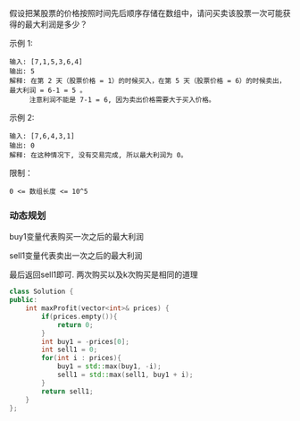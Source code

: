 假设把某股票的价格按照时间先后顺序存储在数组中，请问买卖该股票一次可能获得的最大利润是多少？

 

示例 1:
```
输入: [7,1,5,3,6,4]
输出: 5
解释: 在第 2 天（股票价格 = 1）的时候买入，在第 5 天（股票价格 = 6）的时候卖出，最大利润 = 6-1 = 5 。
     注意利润不能是 7-1 = 6, 因为卖出价格需要大于买入价格。
```
示例 2:
```
输入: [7,6,4,3,1]
输出: 0
解释: 在这种情况下, 没有交易完成, 所以最大利润为 0。
```

限制：
```
0 <= 数组长度 <= 10^5
```



### 动态规划

buy1变量代表购买一次之后的最大利润

sell1变量代表卖出一次之后的最大利润

最后返回sell1即可. 两次购买以及k次购买是相同的道理

```c++
class Solution {
public:
    int maxProfit(vector<int>& prices) {
        if(prices.empty()){
            return 0;
        }
        int buy1 = -prices[0];
        int sell1 = 0;
        for(int i : prices){
            buy1 = std::max(buy1, -i);
            sell1 = std::max(sell1, buy1 + i);
        }
        return sell1;
    }
};
```

